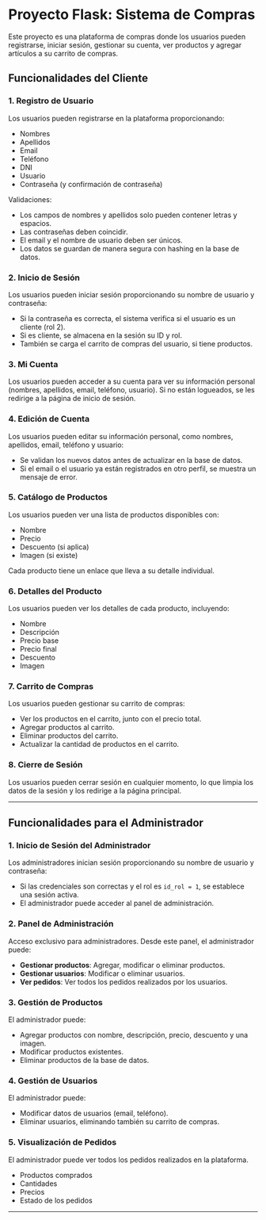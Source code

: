 # Proyecto Flask: Sistema de Compras

Este proyecto es una plataforma de compras donde los usuarios pueden registrarse, iniciar sesión, gestionar su cuenta, ver productos y agregar artículos a su carrito de compras.

## Funcionalidades del Cliente

### 1. **Registro de Usuario**
Los usuarios pueden registrarse en la plataforma proporcionando:
- Nombres
- Apellidos
- Email
- Teléfono
- DNI
- Usuario
- Contraseña (y confirmación de contraseña)

Validaciones:
- Los campos de nombres y apellidos solo pueden contener letras y espacios.
- Las contraseñas deben coincidir.
- El email y el nombre de usuario deben ser únicos.
- Los datos se guardan de manera segura con hashing en la base de datos.

### 2. **Inicio de Sesión**
Los usuarios pueden iniciar sesión proporcionando su nombre de usuario y contraseña:
- Si la contraseña es correcta, el sistema verifica si el usuario es un cliente (rol 2).
- Si es cliente, se almacena en la sesión su ID y rol.
- También se carga el carrito de compras del usuario, si tiene productos.

### 3. **Mi Cuenta**
Los usuarios pueden acceder a su cuenta para ver su información personal (nombres, apellidos, email, teléfono, usuario). Si no están logueados, se les redirige a la página de inicio de sesión.

### 4. **Edición de Cuenta**
Los usuarios pueden editar su información personal, como nombres, apellidos, email, teléfono y usuario:
- Se validan los nuevos datos antes de actualizar en la base de datos.
- Si el email o el usuario ya están registrados en otro perfil, se muestra un mensaje de error.

### 5. **Catálogo de Productos**
Los usuarios pueden ver una lista de productos disponibles con:
- Nombre
- Precio
- Descuento (si aplica)
- Imagen (si existe)

Cada producto tiene un enlace que lleva a su detalle individual.

### 6. **Detalles del Producto**
Los usuarios pueden ver los detalles de cada producto, incluyendo:
- Nombre
- Descripción
- Precio base
- Precio final
- Descuento
- Imagen

### 7. **Carrito de Compras**
Los usuarios pueden gestionar su carrito de compras:
- Ver los productos en el carrito, junto con el precio total.
- Agregar productos al carrito.
- Eliminar productos del carrito.
- Actualizar la cantidad de productos en el carrito.

### 8. **Cierre de Sesión**
Los usuarios pueden cerrar sesión en cualquier momento, lo que limpia los datos de la sesión y los redirige a la página principal.

---
## Funcionalidades para el Administrador

### 1. **Inicio de Sesión del Administrador**
Los administradores inician sesión proporcionando su nombre de usuario y contraseña:
- Si las credenciales son correctas y el rol es `id_rol = 1`, se establece una sesión activa.
- El administrador puede acceder al panel de administración.

### 2. **Panel de Administración**
Acceso exclusivo para administradores. Desde este panel, el administrador puede:
- **Gestionar productos**: Agregar, modificar o eliminar productos.
- **Gestionar usuarios**: Modificar o eliminar usuarios.
- **Ver pedidos**: Ver todos los pedidos realizados por los usuarios.

### 3. **Gestión de Productos**
El administrador puede:
- Agregar productos con nombre, descripción, precio, descuento y una imagen.
- Modificar productos existentes.
- Eliminar productos de la base de datos.

### 4. **Gestión de Usuarios**
El administrador puede:
- Modificar datos de usuarios (email, teléfono).
- Eliminar usuarios, eliminando también su carrito de compras.

### 5. **Visualización de Pedidos**
El administrador puede ver todos los pedidos realizados en la plataforma.
- Productos comprados
- Cantidades
- Precios
- Estado de los pedidos
---
